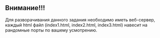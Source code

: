 ## Внимание!!!

Для разворачивания данного задания необходимо иметь веб-сервер, каждый html файл (index1.html, index2.html, index3.html) навесит на рандомные порты по вашему усмотрению.